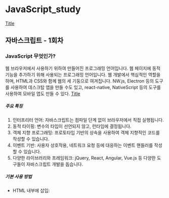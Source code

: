 # JavaScript_study
[Title](https://www.google.com/url?sa%253Di%2526url%253Dhttps%253A%252F%252Fmodulabs.co.kr%252Fblog%252Fjavascript-what%252F%2526psig%253DAOvVaw02_up5LdEJO8lrqoeZXy4l%2526ust%253D1706019364164000%2526source%253Dimages%2526cd%253Dvfe%2526opi%253D89978449%2526ved%253D0CBIQjRxqFwoTCIDxltSX8YMDFQAAAAAdAAAAABAD)
  
## 자바스크립트 - 1회차
### JavaScript 무엇인가?
웹 브라우저에서 사용하기 위하여 만들어진 프로그래밍 언어입니다.
웹 페이지에 동적 기능을 추가하기 위해 사용되는 프로그래밍 언어입니다. 웹 개발에서 핵심적인 역할을 하며, HTML과 CSS와 함께 웹의 세 기둥으로 여겨집니다.
NW.js, Electron 등의 도구를 사용하여 데스크탑 앱을 만들 수도 있고, react-native, NativeScript 등의 도구를 사용하여 모바일 앱도 만들 수 있다.
[Title](https://www.google.com/url?sa%253Di%2526url%253Dhttps%253A%252F%252Fwww.quora.com%252FHow-relevant-is-HTML-CSS-and-JavaScript-in-web-design%2526psig%253DAOvVaw1fF6viiPAKHEFCaJEBOmi_%2526ust%253D1706019374176000%2526source%253Dimages%2526cd%253Dvfe%2526opi%253D89978449%2526ved%253D0CBIQjRxqFwoTCLCfzcmX8YMDFQAAAAAdAAAAABAD)
  
##### 주요 특징
1. 인터프리터 언어: 자바스크립트는 컴파일 단계 없이 브라우저에서 직접 실행됩니다.
2. 동적 타이핑: 변수의 타입이 선언되지 않고, 런타임에 결정됩니다.
3. 객체 지향 프로그래밍: 프로토타입 기반의 상속을 사용하여 객체 지향적인 코드를 작성할 수 있습니다.
4. 이벤트 기반: 사용자 상호작용, 네트워크 요청 등에 대응하는 이벤트 핸들러를 작성할 수 있습니다.
5. 다양한 라이브러리와 프레임워크: jQuery, React, Angular, Vue.js 등 다양한 도구들이 자바스크립트 개발을 돕습니다.
  
##### 기본 사용 방법
- HTML 내부에 삽입: <script> 태그를 사용해 HTML 문서 내에 직접 작성할 수 있습니다.
- 외부 스크립트 파일: 별도의 .js 파일로 작성하고 HTML에서 불러올 수 있습니다.
  
##### 주요 개념
- 변수와 데이터 타입: let, const, var를 사용해 변수를 선언합니다. 기본 데이터 타입에는 숫자, 문자열, 불리언, 객체 등이 있습니다.
- 함수: 기능을 수행하는 코드 블록으로, function 키워드를 사용해 정의합니다.
- DOM 조작: Document Object Model을 사용해 HTML 요소를 동적으로 조작할 수 있습니다.
- 이벤트 처리: 클릭, 마우스 이동, 키보드 입력 등의 사용자 동작에 반응하도록 이벤트 리스너를 추가할 수 있습니다.

